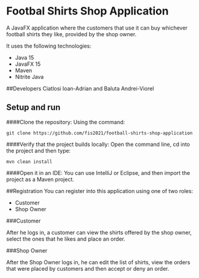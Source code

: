 # Footbal Shirts Shop Application
A JavaFX application where the customers that use it can buy whichever football shirts they like, provided by the shop owner.

It uses the following technologies:
* Java 15
* JavaFX 15
* Maven
* Nitrite Java

##Developers
Ciatlosi Ioan-Adrian and Baluta Andrei-Viorel

## Setup and run
####Clone the repository:
Using the command:

```
git clone https://github.com/fis2021/football-shirts-shop-application
```
####Verify that the project builds locally:
Open the command line, cd into the project and then type:

```
mvn clean install
```
####Open it in an IDE:
You can use IntelliJ or Eclipse, and then import the project as a Maven project.

##Registration
You can register into this application using one of two roles:

* Customer
* Shop Owner

###Customer

After he logs in, a customer can view the shirts offered by the shop owner, select the ones that he likes and place an order.

###Shop Owner

After the Shop Owner logs in, he can edit the list of shirts, view the orders that were placed by customers and then accept or deny an order.





